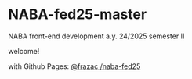 # NABA-fed25-master
 
NABA
front-end development
a.y. 24/2025
semester II

welcome!

with Github Pages: [@frazac /naba-fed25](https://frazac.github.io/NABA-fed25-master/)